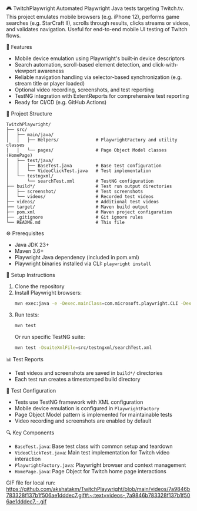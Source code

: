 🎮 TwitchPlaywright
Automated Playwright Java tests targeting Twitch.tv. This project emulates mobile browsers (e.g. iPhone 12), performs game searches (e.g. StarCraft II), scrolls through results, clicks streams or videos, and validates navigation. Useful for end-to-end mobile UI testing of Twitch flows.

🚀 Features
- Mobile device emulation using Playwright's built‑in device descriptors
- Search automation, scroll-based element detection, and click-with-viewport awareness
- Reliable navigation handling via selector-based synchronization (e.g. stream title or player loaded)
- Optional video recording, screenshots, and test reporting
- TestNG integration with ExtentReports for comprehensive test reporting
- Ready for CI/CD (e.g. GitHub Actions)

📁 Project Structure
```
TwitchPlaywright/
├── src/
│   ├── main/java/
│   │   ├── Helpers/              # PlaywrightFactory and utility classes
│   │   └── pages/                # Page Object Model classes (HomePage)
│   ├── test/java/
│   │   ├── BaseTest.java         # Base test configuration
│   │   └── VideoClickTest.java   # Test implementation
│   └── testngxml/
│       └── searchTest.xml        # TestNG configuration
├── build*/                       # Test run output directories
│   ├── screenshot/               # Test screenshots
│   └── videos/                   # Recorded test videos
├── videos/                       # Additional test videos
├── target/                       # Maven build output
├── pom.xml                       # Maven project configuration
├── .gitignore                    # Git ignore rules
└── README.md                     # This file
```

⚙️ Prerequisites
- Java JDK 23+
- Maven 3.6+
- Playwright Java dependency (included in pom.xml)
- Playwright binaries installed via CLI: `playwright install`

🔧 Setup Instructions
1. Clone the repository
2. Install Playwright browsers:
   ```bash
   mvn exec:java -e -Dexec.mainClass=com.microsoft.playwright.CLI -Dexec.args="install"
   ```
3. Run tests:
   ```bash
   mvn test
   ```
   Or run specific TestNG suite:
   ```bash
   mvn test -DsuiteXmlFile=src/testngxml/searchTest.xml
   ```

📊 Test Reports
- Test videos and screenshots are saved in `build*/` directories
- Each test run creates a timestamped build directory

🧪 Test Configuration
- Tests use TestNG framework with XML configuration
- Mobile device emulation is configured in `PlaywrightFactory`
- Page Object Model pattern is implemented for maintainable tests
- Video recording and screenshots are enabled by default

🔍 Key Components
- `BaseTest.java`: Base test class with common setup and teardown
- `VideoClickTest.java`: Main test implementation for Twitch video interaction
- `PlaywrightFactory.java`: Playwright browser and context management
- `HomePage.java`: Page Object for Twitch home page interactions

GIF file for local run: https://github.com/akshatakm/TwitchPlaywright/blob/main/videos/7a9846b783328f137b1f506ae1dddec7.gif#:~:text=videos-,7a9846b783328f137b1f506ae1dddec7,-.gif

